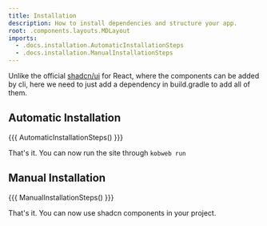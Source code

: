```yaml
---
title: Installation
description: How to install dependencies and structure your app.
root: .components.layouts.MDLayout
imports:
  - .docs.installation.AutomaticInstallationSteps
  - .docs.installation.ManualInstallationSteps
---
```


Unlike the official [shadcn/ui](https://ui.shadcn.com) for React, where the components can be added by cli, here we need to just add a dependency in build.gradle to add all of them.

## Automatic Installation

{{{ AutomaticInstallationSteps() }}}

That's it. You can now run the site through `kobweb run`

## Manual Installation

{{{ ManualInstallationSteps() }}}

That's it. You can now use shadcn components in your project.